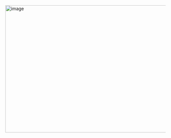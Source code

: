 <img width="534" height="400" alt="image" src="https://github.com/user-attachments/assets/d8df11f1-3fe6-459a-89c7-ce2a8602b4bb" />

